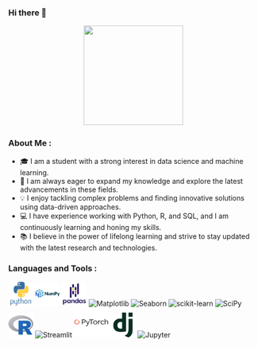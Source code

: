 ### Hi there 👋
<div align="center">
  <img src="https://user-images.githubusercontent.com/59734313/157189039-c09b3e38-9f42-42c0-ab54-14f1574190a7.gif" width="200" height="200"/>
</div>

### About Me :
- 🎓 I am a student with a strong interest in data science and machine learning.
- 🌱 I am always eager to expand my knowledge and explore the latest advancements in these fields.
- 💡  I enjoy tackling complex problems and finding innovative solutions using data-driven approaches.
- 💻 I have experience working with Python, R, and SQL, and I am continuously learning and honing my skills.
- 📚 I believe in the power of lifelong learning and strive to stay updated with the latest research and technologies.

### Languages and Tools :
<div>
  <img src="https://github.com/devicons/devicon/blob/master/icons/python/python-original-wordmark.svg" title="Python" alt="Python" width="50" height="50"/>
  <img src="https://github.com/devicons/devicon/blob/master/icons/numpy/numpy-original-wordmark.svg" title="NumPy" alt="NumPy" width="50" height="50"/>
  <img src="https://github.com/devicons/devicon/blob/master/icons/pandas/pandas-original-wordmark.svg" title="Pandas" alt="Pandas" width="50" height="50"/>
  <img src="https://matplotlib.org/stable/_images/sphx_glr_logos2_003.png" title="Matplotlib" alt="Matplotlib" width="100" height="50"/>
  <img src="https://repository-images.githubusercontent.com/4704710/fd110d80-63d1-11eb-9ae4-de7c23c9dedc" title="Seaborn" alt="Seaborn" width="80" height="50"/>
  <img src="https://upload.wikimedia.org/wikipedia/commons/thumb/0/05/Scikit_learn_logo_small.svg/1200px-Scikit_learn_logo_small.svg.png" title="scikit-learn" alt="scikit-learn" width="70" height="50"/>
  <img src="https://www.fullstackpython.com/img/logos/scipy.png" title="SciPy" alt="SciPy" width="80" height="50"/>
  <img src="https://github.com/devicons/devicon/blob/master/icons/r/r-original.svg" title="R" alt="R" width="50" height="50"/>
  <img src="https://cdn.analyticsvidhya.com/wp-content/uploads/2021/06/39595st.jpeg" title="Streamlit" alt="Streamlit" width="80" height="50"/>
  <img src="https://github.com/devicons/devicon/blob/master/icons/pytorch/pytorch-original-wordmark.svg" title="PyTorch" alt="PyTorch" width="70" height="60"/>
  <img src="https://raw.githubusercontent.com/devicons/devicon/1119b9f84c0290e0f0b38982099a2bd027a48bf1/icons/django/django-plain.svg" title="Django" alt="Django" width="50" height="50"/>
  <img src="https://upload.wikimedia.org/wikipedia/commons/thumb/3/38/Jupyter_logo.svg/1200px-Jupyter_logo.svg.png" title="Jupyter" alt="Jupyter" width="70" height="70"/>
</div>

